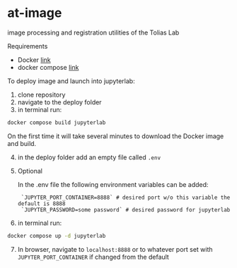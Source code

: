# at-image
image processing and registration utilities of the Tolias Lab

Requirements
- Docker [link](https://www.docker.com/)
- docker compose [link](https://docs.docker.com/compose/)

To deploy image and launch into jupyterlab:

1. clone repository
2. navigate to the deploy folder
3. in terminal run:
```bash
docker compose build jupyterlab
```
On the first time it will take several minutes to download the Docker image and build. 

4. in the deploy folder add an empty file called `.env`

5. Optional

    In the .env file the following environment variables can be added:

        `JUPYTER_PORT_CONTAINER=8888` # desired port w/o this variable the default is 8888
        `JUPYTER_PASSWORD=some password` # desired password for jupyterlab
6. in terminal run:
```bash
docker compose up -d jupyterlab
```
7. In browser, navigate to `localhost:8888` or to whatever port set with `JUPYTER_PORT_CONTAINER` if changed from the default
